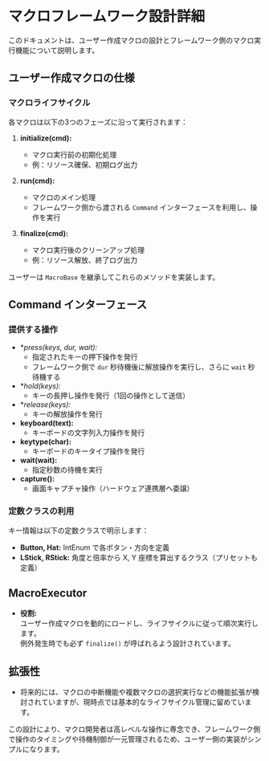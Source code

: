 # マクロフレームワーク設計詳細

このドキュメントは、ユーザー作成マクロの設計とフレームワーク側のマクロ実行機能について説明します。

## ユーザー作成マクロの仕様

### マクロライフサイクル
各マクロは以下の3つのフェーズに沿って実行されます：
1. **initialize(cmd):**  
   - マクロ実行前の初期化処理  
   - 例：リソース確保、初期ログ出力

2. **run(cmd):**  
   - マクロのメイン処理  
   - フレームワーク側から渡される `Command` インターフェースを利用し、操作を実行

3. **finalize(cmd):**  
   - マクロ実行後のクリーンアップ処理  
   - 例：リソース解放、終了ログ出力

ユーザーは `MacroBase` を継承してこれらのメソッドを実装します。

## Command インターフェース

### 提供する操作
- **press(*keys, dur, wait):**  
  - 指定されたキーの押下操作を発行  
  - フレームワーク側で `dur` 秒待機後に解放操作を実行し、さらに `wait` 秒待機する
- **hold(*keys):**  
  - キーの長押し操作を発行（1回の操作として送信）
- **release(*keys):**  
  - キーの解放操作を発行
- **keyboard(text):**  
  - キーボードの文字列入力操作を発行
- **keytype(char):**  
  - キーボードのキータイプ操作を発行
- **wait(wait):**  
  - 指定秒数の待機を実行
- **capture():**  
  - 画面キャプチャ操作（ハードウェア連携層へ委譲）

### 定数クラスの利用
キー情報は以下の定数クラスで明示します：
- **Button, Hat:** IntEnum で各ボタン・方向を定義
- **LStick, RStick:** 角度と倍率から X, Y 座標を算出するクラス（プリセットも定義）

## MacroExecutor

- **役割:**  
  ユーザー作成マクロを動的にロードし、ライフサイクルに従って順次実行します。  
  例外発生時でも必ず `finalize()` が呼ばれるよう設計されています。

## 拡張性
- 将来的には、マクロの中断機能や複数マクロの選択実行などの機能拡張が検討されていますが、現時点では基本的なライフサイクル管理に留めています。

この設計により、マクロ開発者は高レベルな操作に専念でき、フレームワーク側で操作のタイミングや待機制御が一元管理されるため、ユーザー側の実装がシンプルになります。
